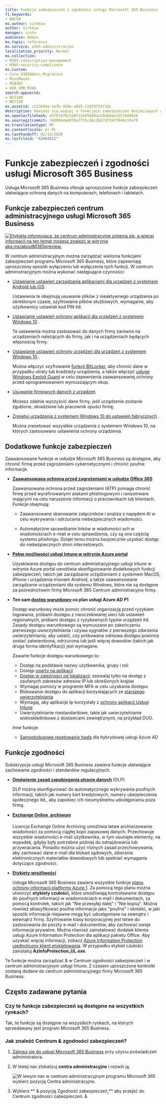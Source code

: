 ```yaml
---
title: Funkcje zabezpieczeń i zgodności usługi Microsoft 365 Business
f1.keywords:
- NOCSH
ms.author: sirkkuw
author: Sirkkuw
manager: scotv
audience: Admin
ms.topic: reference
ms.service: o365-administration
localization_priority: Normal
ms.collection:
- M365-subscription-management
- M365-security-compliance
ms.custom:
- Core_O365Admin_Migration
- MiniMaven
- MSB365
- OKR_SMB_M365
search.appverid:
- BCS160
- MET150
ms.assetid: c123694a-1efb-459e-a8d5-2187975373dc
description: Dowiedz się więcej o funkcjach zabezpieczeń dosieciowych w usłudze Microsoft 365 Business.
ms.openlocfilehash: e5f67d70c5a8f22e95b60a229d68ae12574d0036
ms.sourcegitcommit: 3dd9944a6070a7f35c4bc2b57df397f844c3fe79
ms.translationtype: MT
ms.contentlocale: pl-PL
ms.lasthandoff: 02/15/2020
ms.locfileid: "42064812"
---
```

# <a name="microsoft-365-business-security-and-compliance-features"></a>Funkcje zabezpieczeń i zgodności usługi Microsoft 365 Business

Usługa Microsoft 365 Business oferuje uproszczone funkcje zabezpieczeń ułatwiające ochronę danych na komputerach, telefonach i tabletach.
    
## <a name="microsoft-365-business-admin-center-security-features"></a>Funkcje zabezpieczeń centrum administracyjnego usługi Microsoft 365 Business

[![Etykieta informująca, że centrum administracyjne zmienia się, a więcej informacji na ten temat możesz znaleźć w witrynie aka.ms/aboutM365preview.](../media/m365admincenterchanging.png)](https://docs.microsoft.com/office365/admin/microsoft-365-admin-center-preview)

W centrum administracyjnym można zarządzać wieloma funkcjami zabezpieczeń programu Microsoft 365 Business, które zapewniają uproszczony sposób wyłączeniu lub wyłączenia tych funkcji. W centrum administracyjnym można wykonać następujące czynności:
  
- [Ustawianie ustawień zarządzania aplikacjami dla urządzeń z systemem Android lub iOS](app-protection-settings-for-android-and-ios.md) . 
    
    Ustawienia te obejmują usuwanie plików z nieaktywnego urządzenia po określonym czasie, szyfrowanie plików służbowych, wymaganie, aby użytkownicy ustawiali kod PIN itd.
    
- [Ustawianie ustawień ochrony aplikacji dla urządzeń z systemem Windows 10](protection-settings-for-windows-10-devices.md) . 
    
    Te ustawienia można zastosować do danych firmy zarówno na urządzeniach należących do firmy, jak i na urządzeniach będących własnością firmy.
    
- [Ustawianie ustawień ochrony urządzeń dla urządzeń z systemem Windows 10](protection-settings-for-windows-10-pcs.md) . 
    
    Można włączyć szyfrowanie [funkcji BitLocker,](https://go.microsoft.com/fwlink/p/?linkid=871405) aby chronić dane w przypadku utraty lub kradzieży urządzenia, a także włączyć [usługę Windows Exploit Guard](https://docs.microsoft.com/windows/security/threat-protection/microsoft-defender-atp/enable-exploit-protection) w celu zapewnienia zaawansowanej ochrony przed oprogramowaniem wymuszającym okup. 
    
- [Usuwanie firmowych danych z urządzeń](remove-company-data.md)
    
    Możesz zdalnie wyczyścić dane firmy, jeśli urządzenie zostanie zgubione, skradzione lub pracownik opuści firmę.
    
- [Zresetuj urządzenia z systemem Windows 10 do ustawień fabrycznych](reset-devices-to-factory-settings.md) . 
    
    Można zresetować wszystkie urządzenia z systemem Windows 10, na których zastosowano ustawienia ochrony urządzenia.
    
## <a name="additional-security-features"></a>Dodatkowe funkcje zabezpieczeń 

Zaawansowane funkcje w usłudze Microsoft 365 Business są dostępne, aby chronić firmę przed zagrożeniami cybernetycznymi i chronić poufne informacje.
  
- **[Zaawansowana ochrona przed zagrożeniami w usłudze Office 365](https://support.office.com/article/e100fe7c-f2a1-4b7d-9e08-622330b83653)**
    
    Zaawansowana ochrona przed zagrożeniami (ATP) pomaga chronić firmę przed wyrafinowanymi atakami phishingowymi i ransomware mającymi na celu naruszenie informacji o pracownikach lub klientach. Funkcje obejmują:
    
  - Zaawansowane skanowanie załączników i analiza z napędem AI w celu wykrywania i odrzucania niebezpiecznych wiadomości.
    
  - Automatyczne sprawdzanie linków w wiadomości ach w wiadomościach e-mail w celu sprawdzenia, czy są one częścią systemu phishingu. Dzięki temu można bezpiecznie uzyskać dostęp do niebezpiecznych stron internetowych.

- **[Pełne możliwości usługi Intune w witrynie Azure portal](https://go.microsoft.com/fwlink/p/?linkid=871403)**
    
    Uzyskiwanie dostępu do centrum administracyjnego usługi Intune w witrynie Azure portal umożliwia skonfigurowanie dodatkowych funkcji zabezpieczeń, takich jak zarządzanie urządzeniami z systemem MacOS, iPhone i urządzenia mionem Android, a także zaawansowane zarządzanie urządzeniami dla systemu Windows, które nie są dostępne za pośrednictwem firmy Microsoft 365 Centrum administracyjne firmy.
- **Ten sam [dostęp warunkowy](https://docs.microsoft.com/azure/active-directory/conditional-access/overview) co plan usługi Azure AD P1**


    Dostęp warunkowy może pomóc chronić organizację przed ryzykiem logowania, próbami dostępu z nieoczekiwanej sieci lub ustawień regionalnych, próbami dostępu z ryzykownych typów urządzeń itd. Zasady dostępu warunkowego są wymuszane po zakończeniu pierwszego uwierzytelniania i używa sygnałów z pierwszego zdarzenia uwierzytelniania, aby ustalić, czy próbowana odmowa dostępu powinna zostać zatwierdzona, odrzucona lub jeśli więcej dowodów (takich jak druga forma identyfikacji) jest wymagane.

    Zawarte funkcje dostępu warunkowego to:

    - Dostęp na podstawie nazwy użytkownika, grupy i roli
    - Dostęp [oparty na aplikacji](https://docs.microsoft.com/azure/active-directory/conditional-access/app-based-conditional-access) 
    - [Dostęp w zależności od lokalizacji](https://docs.microsoft.com/azure/active-directory/authentication/howto-registration-mfa-sspr-combined#conditional-access-policies-for-combined-registration);  zezwalaj tylko na dostęp z zaufanych zakresów adresów IP lub określonych krajów 
    - Wymagaj pomocy w programie MFA w celu uzyskania dostępu
    - Blokowanie dostępu do aplikacji korzystających ze [starszego uwierzytelniania](https://docs.microsoft.com/azure/active-directory/conditional-access/block-legacy-authentication)
    - Wymagaj, aby aplikacje tp korzystały z [ochrony aplikacji Usługi Intune](https://docs.microsoft.com/azure/active-directory/conditional-access/app-protection-based-conditional-access)
    - Uwierzytelnianie niestandardowe, takie jak uwierzytelnianie wieloskładnikowe z dostawcami zewnętrznymi, na przykład DUO.
   
    Inne funkcje:
    - [Samoobsługowe resetowanie hasła](https://docs.microsoft.com/azure/active-directory/authentication/concept-sspr-customization) dla hybrydowej usługi Azure AD
    
## <a name="compliance-features"></a>Funkcje zgodności

Subskrypcja usługi Microsoft 365 Business zawiera funkcje ułatwiające zachowanie zgodności i standardów regulacyjnych.

- **[Omówienie zasad zapobiegania utracie danych](https://support.office.com/article/1966b2a7-d1e2-4d92-ab61-42efbb137f5e)** (DLP). 
    
    DLP można skonfigurować do automatycznego wykrywania poufnych informacji, takich jak numery kart kredytowych, numery ubezpieczenia społecznego itd., aby zapobiec ich nieumyślnemu udostępnianiu poza firmą.
    
- **[Exchange Online  archiwum](https://products.office.com/exchange/microsoft-exchange-online-archiving-email)**
    
    Licencja Exchange Online Archiving umożliwia łatwe archiwizowanie wiadomości za pomocą ciągłej kopii zapasowej danych. Przechowuje wszystkie wiadomości e-mail użytkownika, w tym usunięte elementy, na wypadek, gdyby były potrzebne później do odnajdowania lub przywracania. Ponadto można użyć różnych zasad przechowywania, aby zachować dane e-mail dla blokad sądowych, zbierania elektronicznych materiałów dowodowych lub spełniać wymagania dotyczące zgodności.
    
- **[Etykiety wrażliwości](https://docs.microsoft.com/microsoft-365/compliance/sensitivity-labels)**

   Usługa Microsoft 365 Business zawiera wszystkie funkcje [planu ochrony informacji platformy Azure 1](https://go.microsoft.com/fwlink/p/?linkid=871407). Za pomocą tego planu można utworzyć **etykiety czułości,** które umożliwiają kontrolowanie dostępu do poufnych informacji w wiadomościach e-mail i dokumentach, za pomocą kontrolek, takich jak "Nie przesyłaj dalej" i "Nie kopiuj". Można również sklasyfikować poufne informacje jako "poufne" i określić, w jaki sposób informacje niejawne mogą być udostępniane na zewnątrz i wewnątrz firmy. Szyfrowanie klasy korporacyjnej jest łatwe do zastosowania do poczty e-mail i dokumentów, aby zachować swoje informacje prywatne. Można również zainstalować dodatek klienta usługi Azure Information Protection dla aplikacji pakietu Office. Aby uzyskać więcej informacji, zobacz [Azure Information Protection ujednolicony klient etykietowania](https://docs.microsoft.com/azure/information-protection/rms-client/unifiedlabelingclient-version-release-history). W przypadku etykiet czułości zainstaluj **AzInfoProtection_UL.exe**.

Te funkcje można zarządzać &amp; w Centrum zgodności zabezpieczeń i w centrum administracyjnym usługi Intune. Z czasem uproszczone kontrolki zostaną dodane do centrum administracyjnego firmy Microsoft 365 Business.
  
    
## <a name="faq"></a>Często zadawane pytania

 ### <a name="are-these-security-features-available-in-all-markets"></a>Czy te funkcje zabezpieczeń są dostępne na wszystkich rynkach?
  
Tak, te funkcje są dostępne na wszystkich rynkach, na których sprzedawany jest program Microsoft 365 Business.
  
### <a name="how-do-i-find-the-security-amp-compliance-center"></a>Jak znaleźć Centrum &amp; zgodności zabezpieczeń?
  
1. [Zaloguj się do usługi Microsoft 365 Business](https://portal.microsoft.com/) przy użyciu poświadczeń administratora. 
    
2. W lewej nav zlokalizuj **centra administracyjne** i rozwiń ją. 
    
    ![W lewym nav w centrum administracyjnym programu Microsoft 365 wybierz pozycję Centra administracyjne.](../media/fa4484f8-c637-45fd-a7bd-bdb3abfd6c03.png)
  
3. Wybierz ** &amp; pozycję Zgodność zabezpieczeń,** aby przejść do Centrum zgodności zabezpieczeń. &amp;
